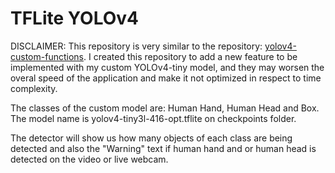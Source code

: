 # TFLite YOLOv4

DISCLAIMER: This repository is very similar to the repository: [yolov4-custom-functions](https://github.com/theAIGuysCode/yolov4-custom-functions). I created this repository to add a new feature to be implemented with my custom YOLOv4-tiny model, and they may worsen the overal speed of the application and make it not optimized in respect to time complexity.

The classes of the custom model are: Human Hand, Human Head and Box.
The model name is yolov4-tiny3l-416-opt.tflite on checkpoints folder.

The detector will show us how many objects of each class are being detected and also the "Warning" text if human hand and or human head is detected on the video or live webcam.
